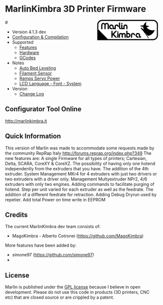 # MarlinKimbra 3D Printer Firmware
#<img align="right" src="Documentation/Logo/MarlinKimbra%20Logo%20GitHub.png" />

  * Version 4.1.3 dev
  * [Configuration & Compilation](/Documentation/Compilation.md)
  * Supported
    * [Features](/Documentation/Features.md)
    * [Hardware](/Documentation/Hardware.md)
    * [GCodes](/Documentation/GCodes.md)
  * Notes
    * [Auto Bed Leveling](/Documentation/BedLeveling.md)
    * [Filament Sensor](/Documentation/FilamentSensor.md)
    * [Ramps Servo Power](/Documentation/RampsServoPower.md)
    * [LCD Language - Font - System](Documentation/LCDLanguageFont.md)
  * Version
    * [Change Log](/Documentation/changelog.md)


## Configurator Tool Online

http://marlinkimbra.it


## Quick Information

This version of Marlin was made to accommodate some requests made by the community RepRap Italy http://forums.reprap.org/index.php?349
The new features are:
A single Firmware for all types of printers; Cartesian, Delta, SCARA, CoreXY & CoreXZ.
The possibility of having only one hotend independently from the extruders that you have.
The addition of the 4th extruder.
System Management MKr4 for 4 extruders with just two drivers or two extruders with a driver only.
Management Multyextruder NPr2, 4/6 extruders with only two engines.
Adding commands to facilitate purging of hotend. 
Step per unit varied for each extruder as well as the feedrate.
The addition of a different feedrate for retraction. 
Adding Debug Dryrun used by repetier.
Add total Power on time write in EEPROM

## Credits

The current MarlinKimbra dev team consists of:
 - MagoKimbra - Alberto Cotronei (https://github.com/MagoKimbra)

More features have been added by:
  - simone97 (https://github.com/simone97)
  -

## License

Marlin is published under the [GPL license](/Documentation/COPYING.md) because I believe in open development.
Please do not use this code in products (3D printers, CNC etc) that are closed source or are crippled by a patent.
